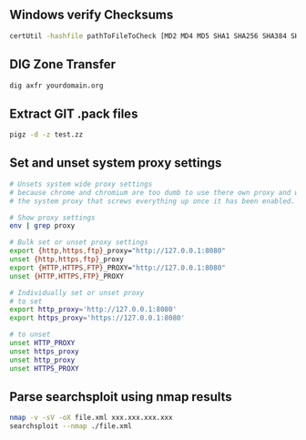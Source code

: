 Windows verify Checksums
---------------------------------------------------------
```bash
certUtil -hashfile pathToFileToCheck [MD2 MD4 MD5 SHA1 SHA256 SHA384 SHA512]

```
DIG Zone Transfer
---------------------------------------------------------
```bash
dig axfr yourdomain.org
```
Extract GIT .pack files
---------------------------------------------------------
```bash
pigz -d -z test.zz
```
Set and unset system proxy settings
---------------------------------------------------------
```bash
# Unsets system wide proxy settings
# because chrome and chromium are too dumb to use there own proxy and would rather use
# the system proxy that screws everything up once it has been enabled.

# Show proxy settings
env | grep proxy

# Bulk set or unset proxy settings
export {http,https,ftp}_proxy="http://127.0.0.1:8080"
unset {http,https,ftp}_proxy
export {HTTP,HTTPS,FTP}_PROXY="http://127.0.0.1:8080"
unset {HTTP,HTTPS,FTP}_PROXY

# Individually set or unset proxy
# to set
export http_proxy='http://127.0.0.1:8080'    
export https_proxy='https://127.0.0.1:8080'

# to unset
unset HTTP_PROXY
unset https_proxy
unset http_proxy
unset HTTPS_PROXY
```
Parse searchsploit using nmap results 
---------------------------------------------------------
```bash
nmap -v -sV -oX file.xml xxx.xxx.xxx.xxx
searchsploit --nmap ./file.xml
```
